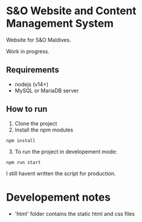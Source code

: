 # S&O Website and Content Management System
Website for S&O Maldives. 

Work in progress.
## Requirements
 - nodejs (v14+)
 - MySQL or MariaDB server

## How to run

1. Clone the project
2. Install the npm modules
```
npm install
```
3.  To run the project in developement mode:
```
npm run start
```

I still havent written the script for production.

# Developement notes
 - 'html' folder contains the static html and css files

